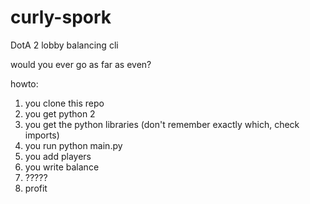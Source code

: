 # curly-spork
DotA 2 lobby balancing cli

would you ever go as far as even?

howto:
  1. you clone this repo
  2. you get python 2
  3. you get the python libraries (don't remember exactly which, check imports)
  4. you run python main.py
  5. you add players
  6. you write balance
  7. ?????
  8. profit

